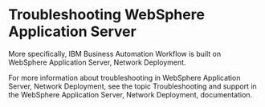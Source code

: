 # Troubleshooting WebSphere Application Server

More specifically, IBM Business Automation Workflow is
built on WebSphere Application Server,
Network Deployment.

For more information about troubleshooting in WebSphere Application
Server, Network Deployment, see the topic Troubleshooting and support in
the WebSphere Application Server, Network Deployment,
documentation.